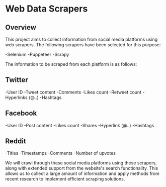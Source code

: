 # Web Data Scrapers

## Overview
This project aims to collect information from social media platforms using web scrapers. The following scrapers have been selected for this purpose:

-Selenium
-Puppeteer
-Scrapy

The information to be scraped from each platform is as follows:

## Twitter
-User ID
-Tweet content
-Comments
-Likes count
-Retweet count
-Hyperlinks (@..)
-Hashtags

## Facebook
-User ID
-Post content
-Likes count
-Shares
-Hyperlink (@..)
-Hashtags

## Reddit
-Titles
-Timestamps
-Comments
-Number of upvotes


We will crawl through these social media platforms using these scrapers, along with extended support from the website's search functionality. This allows us to collect a large amount of information and apply methods from recent research to implement efficient scraping solutions.

